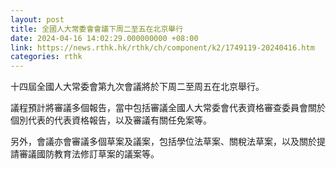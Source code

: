 ```yaml
---
layout: post
title: 全國人大常委會會議下周二至五在北京舉行
date: 2024-04-16 14:02:29.000000000 +08:00
link: https://news.rthk.hk/rthk/ch/component/k2/1749119-20240416.htm
categories: rthk
---
```


十四屆全國人大常委會第九次會議將於下周二至周五在北京舉行。

議程預計將審議多個報告，當中包括審議全國人大常委會代表資格審查委員會關於個別代表的代表資格報告，以及審議有關任免案等。

另外，會議亦會審議多個草案及議案，包括學位法草案、關稅法草案，以及關於提請審議國防教育法修訂草案的議案等。
